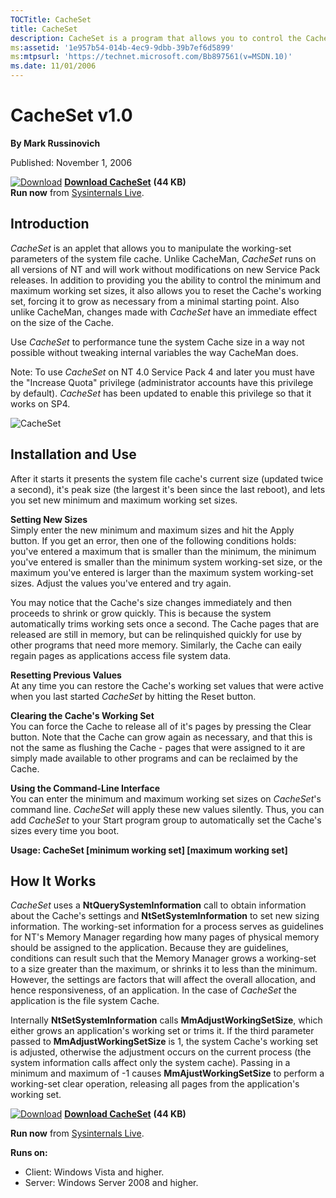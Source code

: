 ```yaml
--- 
TOCTitle: CacheSet
title: CacheSet
description: CacheSet is a program that allows you to control the Cache Manager's working set size using functions provided by NT.
ms:assetid: '1e957b54-014b-4ec9-9dbb-39b7ef6d5899'
ms:mtpsurl: 'https://technet.microsoft.com/Bb897561(v=MSDN.10)'
ms.date: 11/01/2006
---
```


CacheSet v1.0
=============

**By Mark Russinovich**

Published: November 1, 2006

[![Download](/media/landing/sysinternals/download_sm.png)](https://download.sysinternals.com/files/CacheSet.zip) [**Download CacheSet**](https://download.sysinternals.com/files/CacheSet.zip) **(44 KB)**  
**Run now** from [Sysinternals Live](https://live.sysinternals.com/Cacheset.exe).


## Introduction

*CacheSet* is an applet that allows you to manipulate the working-set
parameters of the system file cache. Unlike CacheMan, *CacheSet* runs on
all versions of NT and will work without modifications on new Service
Pack releases. In addition to providing you the ability to control the
minimum and maximum working set sizes, it also allows you to reset the
Cache's working set, forcing it to grow as necessary from a minimal
starting point. Also unlike CacheMan, changes made with *CacheSet* have
an immediate effect on the size of the Cache.

Use *CacheSet* to performance tune the system Cache size in a way not
possible without tweaking internal variables the way CacheMan does.

Note: To use *CacheSet* on NT 4.0 Service Pack 4 and later you must have
the "Increase Quota" privilege (administrator accounts have this
privilege by default). *CacheSet* has been updated to enable this
privilege so that it works on SP4.

![CacheSet](/media/landing/sysinternals/CacheSet.gif)

## Installation and Use

After it starts it presents the system file cache's current size
(updated twice a second), it's peak size (the largest it's been since
the last reboot), and lets you set new minimum and maximum working set
sizes.

**Setting New Sizes**  
Simply enter the new minimum and maximum sizes and hit the Apply button.
If you get an error, then one of the following conditions holds: you've
entered a maximum that is smaller than the minimum, the minimum you've
entered is smaller than the minimum system working-set size, or the
maximum you've entered is larger than the maximum system working-set
sizes. Adjust the values you've entered and try again.

You may notice that the Cache's size changes immediately and then
proceeds to shrink or grow quickly. This is because the system
automatically trims working sets once a second. The Cache pages that are
released are still in memory, but can be relinquished quickly for use by
other programs that need more memory. Similarly, the Cache can eaily
regain pages as applications access file system data.

**Resetting Previous Values**  
At any time you can restore the Cache's working set values that were
active when you last started *CacheSet* by hitting the Reset button.

**Clearing the Cache's Working Set**  
You can force the Cache to release all of it's pages by pressing the
Clear button. Note that the Cache can grow again as necessary, and that
this is not the same as flushing the Cache - pages that were assigned to
it are simply made available to other programs and can be reclaimed by
the Cache.

**Using the Command-Line Interface**  
You can enter the minimum and maximum working set sizes on *CacheSet*'s
command line. *CacheSet* will apply these new values silently. Thus, you
can add *CacheSet* to your Start program group to automatically set the
Cache's sizes every time you boot.

**Usage: CacheSet \[minimum working set\] \[maximum working set\]**  

## How It Works

*CacheSet* uses a **NtQuerySystemInformation** call to obtain
information about the Cache's settings and **NtSetSystemInformation** to
set new sizing information. The working-set information for a process
serves as guidelines for NT's Memory Manager regarding how many pages of
physical memory should be assigned to the application. Because they are
guidelines, conditions can result such that the Memory Manager grows a
working-set to a size greater than the maximum, or shrinks it to less
than the minimum. However, the settings are factors that will affect the
overall allocation, and hence responsiveness, of an application. In the
case of *CacheSet* the application is the file system Cache.

Internally **NtSetSystemInformation** calls **MmAdjustWorkingSetSize**,
which either grows an application's working set or trims it. If the
third parameter passed to **MmAdjustWorkingSetSize** is 1, the system
Cache's working set is adjusted, otherwise the adjustment occurs on the
current process (the system information calls affect only the system
cache). Passing in a minimum and maximum of -1 causes
**MmAjustWorkingSetSize** to perform a working-set clear operation,
releasing all pages from the application's working set.

[![Download](/media/landing/sysinternals/download_sm.png)](https://download.sysinternals.com/files/CacheSet.zip) [**Download CacheSet**](https://download.sysinternals.com/files/CacheSet.zip) **(44 KB)**

**Run now** from [Sysinternals Live](https://live.sysinternals.com/Cacheset.exe).

**Runs on:**

-   Client: Windows Vista and higher.
-   Server: Windows Server 2008 and higher.
